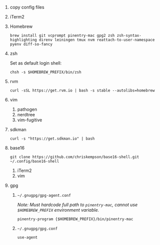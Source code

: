 1. copy config files
1. iTerm2
1. Homebrew

    ```shell
    brew install git vcprompt pinentry-mac gpg2 zsh zsh-syntax-highlighting direnv leiningen tmux nvm reattach-to-user-namespace pyenv diff-so-fancy
    ```

1. zsh

   Set as default login shell:

   ```shell
   chsh -s $HOMEBREW_PREFIX/bin/zsh
   ```
1. rvm

    ```
    curl -sSL https://get.rvm.io | bash -s stable --autolibs=homebrew
    ```

1. vim
    1. pathogen
    1. nerdtree
    1. vim-fugitive
1. sdkman

    ```
    curl -s "https://get.sdkman.io" | bash
    ```
    
1. base16

    ```
    git clone https://github.com/chriskempson/base16-shell.git ~/.config/base16-shell
    ```
    
    1. iTerm2
    1. vim
1. gpg
    1. `~/.gnugpg/gpg-agent.conf`
        
        _Note: Must hardcode full path to `pinentry-mac`, cannot use `$HOMEBREW_PREFIX` environment variable._

        ```
        pinentry-program {$HOMEBREW_PREFIX}/bin/pinentry-mac
        ```

    1. `~/.gnugpg/gpg.conf`

        ```
        use-agent
        ```
